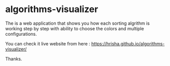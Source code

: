 # algorithms-visualizer

The is a web application that shows you how each sorting algrithm is working step by step with ability to choose the colors and multiple configurations.

You can check it live website from here :
https://hrisha.github.io/algorithms-visualizer/

Thanks.
